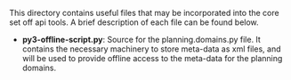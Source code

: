 This directory contains useful files that may be incorporated into the core set off api tools. A brief description of each file can be found below.

* **py3-offline-script.py**: Source for the planning.domains.py file. It contains the necessary machinery to store meta-data as xml files, and will be used to provide offline access to the meta-data for the planning domains.
